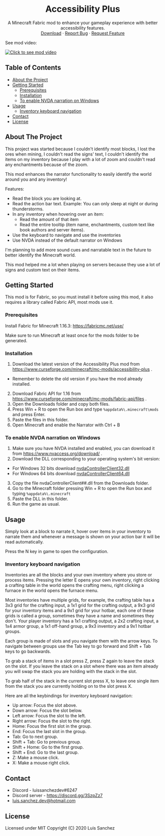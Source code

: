 <p align="center">
  <h1 align="center">Accessibility Plus </h1>
  <p align="center">
    A Minecraft Fabric mod to enhance your gameplay experience with better accessibility features.
    <br />
    <a href="https://www.curseforge.com/minecraft/mc-mods/accessibility-plus">Download</a>
    ·
    <a href="https://github.com/LuisSanchez-Dev/AccessibilityPlus/issues">Report Bug</a>
    ·
    <a href="https://github.com/LuisSanchez-Dev/AccessibilityPlus/issues">Request Feature</a>
  </p>
</p>

See mod video:

[![Click to see mod video](https://img.youtube.com/vi/jgLycoBoNf0/0.jpg)](https://www.youtube.com/watch?v=jgLycoBoNf0)

## Table of Contents

* [About the Project](#about-the-project)
* [Getting Started](#getting-started)
  * [Prerequisites](#prerequisites)
  * [Installation](#installation)
  * [To enable NVDA narration on Windows](#to-enable-nvda-narration-on-windows)
* [Usage](#usage)
  * [Inventory keyboard navigation](#inventory-keyboard-navigation)
* [Contact](#contact)
* [License](#license)

## About The Project

This project was started because I couldn't identify most blocks, I lost the ores when mining, I couldn't read the signs' text, I couldn't identify the items on my inventory because I play with a lot of zoom and couldn't read any enchantments because of the zoom.

This mod enhances the narrator functionality to easily identify the world around you and any inventory!

Features:
  * Read the block you are looking at.
  * Read the action bar text. Example: You can only sleep at night or during thunderstorms.
  * In any inventory when hovering over an item:
    * Read the amount of that item
    * Read the entire tooltip (item name, enchantments, custom text like book authors and server items).
  * Use the keyboard to navigate and use the inventories
  * Use NVDA instead of the default narrator on Windows

I'm planning to add more sound cues and narratable text in the future to better identify the Minecraft world.

This mod helped me a lot when playing on servers because they use a lot of signs and custom text on their items.

## Getting Started

This mod is for Fabric, so you must install it before using this mod, it also requires a library called Fabric API, most mods use it.

### Prerequisites

Install Fabric for Minecraft 1.16.3: https://fabricmc.net/use/

Make sure to run Minecraft at least once for the mods folder to be generated.

### Installation

1. Download the latest version of the Accessibility Plus mod from https://www.curseforge.com/minecraft/mc-mods/accessibility-plus .
  * Remember to delete the old version if you have the mod already installed.
2. Download Fabric API for 1.16 from https://www.curseforge.com/minecraft/mc-mods/fabric-api/files .
3. Open the Downloads folder and copy both files.
4. Press Win + R to open the Run box and type `%appdata%\.minecraft\mods` and press Enter.
5. Paste the files in this folder.
6. Open Minecraft and enable the Narrator with Ctrl + B

### To enable NVDA narration on Windows

1. Make sure you have NVDA installed and enabled, you can download it from https://www.nvaccess.org/download/ .
2. Download the DLL corresponding to your operating system's bit version:
  * For Windows 32 bits download [nvdaControllerClient32.dll](https://github.com/LuisSanchez-Dev/AccessibilityPlus/raw/master/NVDA%20DLLs/nvdaControllerClient32.dll)
  * For Windows 64 bits download [nvdaControllerClient64.dll](https://github.com/LuisSanchez-Dev/AccessibilityPlus/raw/master/NVDA%20DLLs/nvdaControllerClient64.dll)
3. Copy the file nvdaControllerClient##.dll from the Downloads folder.
4. Go to the Minecraft folder pressing Win + R to open the Run box and typing `%appdata%\.minecraft`
5. Paste the DLL in this folder.
6. Run the game as usual.

## Usage

Simply look at a block to narrate it, hover over items in your inventory to narrate them and whenever a message is shown on your action bar it will be read automatically.

Press the N key in game to open the configuration.

### Inventory keyboard navigation

Inventories are all the blocks and your own inventory where you store or process items.
Pressing the letter E opens your own inventory, right clicking a crafting table in the world opens the crafting menu, right clicking a furnace in the world opens the furnace menu.

Most inventories have multiple grids, for example, the crafting table has a 3x3 grid for the crafting input, a 1x1 grid for the crafting output, a 9x3 grid for your inventory items and a 9x1 grid for your hotbar, each one of these grids is called a group, sometimes they have a name and sometimes they don't.
Your player inventory has a 1x1 crafting output, a 2x2 crafting input, a 1x4 armor group, a 1x1 off-hand group, a 9x3 inventory and a 9x1 hotbar groups.

Each group is made of slots and you navigate them with the arrow keys. To navigate between groups use the Tab key to go forward and Shift + Tab keys to go backwards.

To grab a stack of items in a slot press Z, press Z again to leave the stack on the slot. If you leave the stack on a slot where there was an item already you will swap the stack you are holding with the stack in the slot.

To grab half of the stack in the current slot press X, to leave one single item from the stack you are currently holding on to the slot press X.

Here are all the keybindings for inventory keyboard navigation:

* Up arrow: Focus the slot above.
* Down arrow: Focus the slot below.
* Left arrow: Focus the slot to the left.
* Right arrow: Focus the slot to the right.
* Home: Focus the first slot in the group.
* End: Focus the last slot in the group.
* Tab: Go to next group.
* Shift + Tab: Go to previous group.
* Shift + Home: Go to the first group.
* Shift + End: Go to the last group.
* Z: Make a mouse click.
* X: Make a mouse right click.

## Contact

* Discord - luissanchezdev#6247
* Discord server - https://discord.gg/3SzpZz7
* luis.sanchez.dev@hotmail.com

## License
Licensed under MIT
Copyright (C) 2020 Luis Sanchez